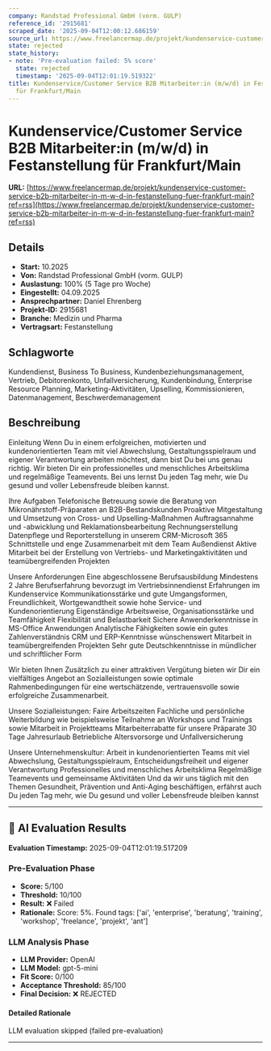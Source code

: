 ```yaml
---
company: Randstad Professional GmbH (vorm. GULP)
reference_id: '2915681'
scraped_date: '2025-09-04T12:00:12.686159'
source_url: https://www.freelancermap.de/projekt/kundenservice-customer-service-b2b-mitarbeiter-in-m-w-d-in-festanstellung-fuer-frankfurt-main?ref=rss
state: rejected
state_history:
- note: 'Pre-evaluation failed: 5% score'
  state: rejected
  timestamp: '2025-09-04T12:01:19.519322'
title: Kundenservice/Customer Service B2B Mitarbeiter:in (m/w/d) in Festanstellung
  für Frankfurt/Main
---
```



# Kundenservice/Customer Service B2B Mitarbeiter:in (m/w/d) in Festanstellung für Frankfurt/Main
**URL:** [https://www.freelancermap.de/projekt/kundenservice-customer-service-b2b-mitarbeiter-in-m-w-d-in-festanstellung-fuer-frankfurt-main?ref=rss](https://www.freelancermap.de/projekt/kundenservice-customer-service-b2b-mitarbeiter-in-m-w-d-in-festanstellung-fuer-frankfurt-main?ref=rss)
## Details
- **Start:** 10.2025
- **Von:** Randstad Professional GmbH (vorm. GULP)
- **Auslastung:** 100% (5 Tage pro Woche)
- **Eingestellt:** 04.09.2025
- **Ansprechpartner:** Daniel Ehrenberg
- **Projekt-ID:** 2915681
- **Branche:** Medizin und Pharma
- **Vertragsart:** Festanstellung

## Schlagworte
Kundendienst, Business To Business, Kundenbeziehungsmanagement, Vertrieb, Debitorenkonto, Unfallversicherung, Kundenbindung, Enterprise Resource Planning, Marketing-Aktivitäten, Upselling, Kommissionieren, Datenmanagement, Beschwerdemanagement

## Beschreibung
Einleitung
Wenn Du in einem erfolgreichen, motivierten und kundenorientierten Team mit viel Abwechslung, Gestaltungsspielraum und eigener Verantwortung arbeiten möchtest, dann bist Du bei uns genau richtig. Wir bieten Dir ein professionelles und menschliches Arbeitsklima und regelmäßige Teamevents. Bei uns lernst Du jeden Tag mehr, wie Du gesund und voller Lebensfreude bleiben kannst.

Ihre Aufgaben
Telefonische Betreuung sowie die Beratung von Mikronährstoff-Präparaten an B2B-Bestandskunden
Proaktive Mitgestaltung und Umsetzung von Cross- und Upselling-Maßnahmen
Auftragsannahme und -abwicklung und Reklamationsbearbeitung
Rechnungserstellung
Datenpflege und Reporterstellung in unserem CRM-Microsoft 365
Schnittstelle und enge Zusammenarbeit mit dem Team Außendienst
Aktive Mitarbeit bei der Erstellung von Vertriebs- und Marketingaktivitäten und teamübergreifenden Projekten

Unsere Anforderungen
Eine abgeschlossene Berufsausbildung
Mindestens 2 Jahre Berufserfahrung bevorzugt im Vertriebsinnendienst
Erfahrungen im Kundenservice
Kommunikationsstärke und gute Umgangsformen, Freundlichkeit, Wortgewandtheit sowie hohe Service- und Kundenorientierung
Eigenständige Arbeitsweise, Organisationsstärke und Teamfähigkeit
Flexibilität und Belastbarkeit
Sichere Anwenderkenntnisse in MS-Office Anwendungen
Analytische Fähigkeiten sowie ein gutes Zahlenverständnis
CRM und ERP-Kenntnisse wünschenswert
Mitarbeit in teamübergreifenden Projekten
Sehr gute Deutschkenntnisse in mündlicher und schriftlicher Form

Wir bieten Ihnen
Zusätzlich zu einer attraktiven Vergütung bieten wir Dir ein vielfältiges Angebot an Sozialleistungen sowie optimale Rahmenbedingungen für eine wertschätzende, vertrauensvolle sowie erfolgreiche Zusammenarbeit.

Unsere Sozialleistungen:
Faire Arbeitszeiten
Fachliche und persönliche Weiterbildung wie beispielsweise Teilnahme an Workshops und Trainings sowie Mitarbeit in Projektteams
Mitarbeiterrabatte für unsere Präparate
30 Tage Jahresurlaub
Betriebliche Altersvorsorge und Unfallversicherung

Unsere Unternehmenskultur:
Arbeit in kundenorientierten Teams mit viel Abwechslung, Gestaltungsspielraum, Entscheidungsfreiheit und eigener Verantwortung
Professionelles und menschliches Arbeitsklima
Regelmäßige Teamevents und gemeinsame Aktivitäten
Und da wir uns täglich mit den Themen Gesundheit, Prävention und Anti-Aging beschäftigen, erfährst auch Du jeden Tag mehr, wie Du gesund und voller Lebensfreude bleiben kannst

---

## 🤖 AI Evaluation Results

**Evaluation Timestamp:** 2025-09-04T12:01:19.517209

### Pre-Evaluation Phase
- **Score:** 5/100
- **Threshold:** 10/100
- **Result:** ❌ Failed
- **Rationale:** Score: 5%. Found tags: ['ai', 'enterprise', 'beratung', 'training', 'workshop', 'freelance', 'projekt', 'ant']

### LLM Analysis Phase
- **LLM Provider:** OpenAI
- **LLM Model:** gpt-5-mini
- **Fit Score:** 0/100
- **Acceptance Threshold:** 85/100
- **Final Decision:** ❌ REJECTED

#### Detailed Rationale
LLM evaluation skipped (failed pre-evaluation)

---
